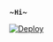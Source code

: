  ~**```````Hi```````**~

[![Deploy](https://www.herokucdn.com/deploy/button.svg)](https://heroku.com/deploy?template=https://github.com/Akasuki-1/Chic-bot)

